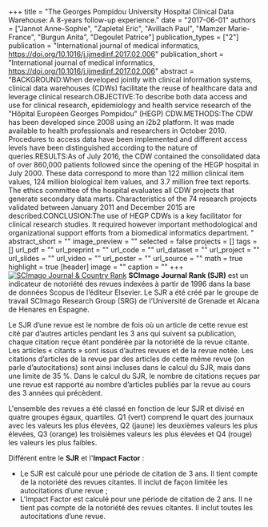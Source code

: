 +++
title = "The Georges Pompidou University Hospital Clinical Data Warehouse: A 8-years follow-up experience."
date = "2017-06-01"
authors = ["Jannot Anne-Sophie", "Zapletal Eric", "Avillach Paul", "Mamzer Marie-France", "Burgun Anita", "Degoulet Patrice"]
publication_types = ["2"]
publication = "International journal of medical informatics, https://doi.org/10.1016/j.ijmedinf.2017.02.006"
publication_short = "International journal of medical informatics, https://doi.org/10.1016/j.ijmedinf.2017.02.006"
abstract = "BACKGROUND:When developed jointly with clinical information systems, clinical data warehouses (CDWs) facilitate the reuse of healthcare data and leverage clinical research.OBJECTIVE:To describe both data access and use for clinical research, epidemiology and health service research of the &quot;Hôpital Européen Georges Pompidou&quot; (HEGP) CDW.METHODS:The CDW has been developed since 2008 using an i2b2 platform. It was made available to health professionals and researchers in October 2010. Procedures to access data have been implemented and different access levels have been distinguished according to the nature of queries.RESULTS:As of July 2016, the CDW contained the consolidated data of over 860,000 patients followed since the opening of the HEGP hospital in July 2000. These data correspond to more than 122 million clinical item values, 124 million biological item values, and 3.7 million free text reports. The ethics committee of the hospital evaluates all CDW projects that generate secondary data marts. Characteristics of the 74 research projects validated between January 2011 and December 2015 are described.CONCLUSION:The use of HEGP CDWs is a key facilitator for clinical research studies. It required however important methodological and organizational support efforts from a biomedical informatics department. "
abstract_short = ""
image_preview = ""
selected = false
projects = []
tags = []
url_pdf = ""
url_preprint = ""
url_code = ""
url_dataset = ""
url_project = ""
url_slides = ""
url_video = ""
url_poster = ""
url_source = ""
math = true
highlight = true
[header]
image = ""
caption = ""
+++
<a href="https://www.scimagojr.com/journalsearch.php?q=23689&amp;tip=sid&amp;exact=no" title="SCImago Journal &amp; Country Rank"><img border="0" src="https://www.scimagojr.com/journal_img.php?id=23689" alt="SCImago Journal &amp; Country Rank"  /></a>
**SCImago Journal Rank (SJR)** est un indicateur de notoriété des revues indexées à partir de 1996 dans la base de données Scopus de l’éditeur Elsevier. Le SJR a été créé par le groupe de travail SCImago Research Group (SRG) de l’Université de Grenade et Alcana de Henares en Espagne.  
  
Le SJR d’une revue est le nombre de fois où un article de cette revue est cité par d’autres articles pendant les 3 ans qui suivent sa publication, chaque citation reçue étant pondérée par la notoriété de la revue citante. Les articles « citants » sont issus d’autres revues et de la revue notée. Les citations d’articles de la revue par des articles de cette même revue (on parle d’autocitations) sont ainsi incluses dans le calcul du SJR, mais dans une limite de 35 %. Dans le calcul du SJR, le nombre de citations reçues par une revue est rapporté au nombre d’articles publiés par la revue au cours des 3 années qui précèdent.  
  
L'ensemble des revues a été classé en fonction de leur SJR et divisé en quatre groupes égaux, quartiles. Q1 (vert) comprend le quart des journaux avec les valeurs les plus élevées, Q2 (jaune) les deuxièmes valeurs les plus élevées, Q3 (orange) les troisièmes valeurs les plus élevées et Q4 (rouge) les valeurs les plus faibles.  
  
Différent entre le **SJR** et l'**Impact Factor** :  
- Le SJR est calculé pour une période de citation de 3 ans. Il tient compte de la notoriété des revues citantes. Il inclut de façon limitée les autocitations d’une revue ;  
- L'Impact Factor est calculé pour une période de citation de 2 ans. Il ne tient pas compte de la notoriété des revues citantes. Il inclut toutes les autocitations d’une revue.
